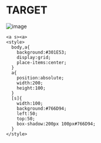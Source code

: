 # TARGET

![image](https://github.com/user-attachments/assets/cba7f476-a4a0-488a-8991-bb2d1701375a)

```
<a s><a>
<style>
  body,a{
    background:#301E53;
    display:grid;
    place-items:center;
  }
  a{
    position:absolute;
    width:200;
    height:100;
  }
  [s]{
    width:100;
    background:#766D94;
    left:50;
    top:50;
    box-shadow:200px 100px#766D94;
  }
</style>
```
